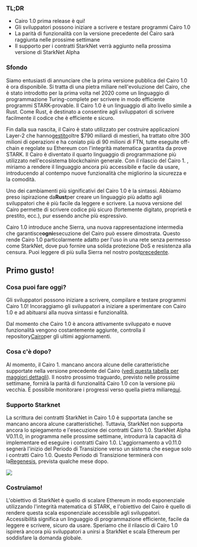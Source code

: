 ### TL;DR

* Cairo 1.0 prima release è qui!
* Gli sviluppatori possono iniziare a scrivere e testare programmi Cairo 1.0
* La parità di funzionalità con la versione precedente del Cairo sarà raggiunta nelle prossime settimane
* Il supporto per i contratti StarkNet verrà aggiunto nella prossima versione di StarkNet Alpha

### Sfondo

Siamo entusiasti di annunciare che la prima versione pubblica del Cairo 1.0 è ora disponibile. Si tratta di una pietra miliare nell'evoluzione del Cairo, che è stato introdotto per la prima volta nel 2020 come un linguaggio di programmazione Turing-complete per scrivere in modo efficiente programmi STARK-provable. Il Cairo 1.0 è un linguaggio di alto livello simile a Rust. Come Rust, è destinato a consentire agli sviluppatori di scrivere facilmente il codice che è efficiente e sicuro.

Fin dalla sua nascita, il Cairo è stato utilizzato per costruire applicazioni Layer-2 che hanno[gestito](https://dashboard.starkware.co/starkex)oltre $790 miliardi di mestieri, ha trattato oltre 300 milioni di operazioni e ha coniato più di 90 milioni di FTN, tutte eseguite off-chain e regolate su Ethereum con l'integrità matematica garantita da prove STARK. Il Cairo è diventato il quarto linguaggio di programmazione più utilizzato nell'ecosistema blockchain[](https://defillama.com/languages)in generale. Con il rilascio del Cairo 1. , miriamo a rendere il linguaggio ancora più accessibile e facile da usare, introducendo al contempo nuove funzionalità che migliorino la sicurezza e la comodità.

Uno dei cambiamenti più significativi del Cairo 1.0 è la sintassi. Abbiamo preso ispirazione da**Rust**per creare un linguaggio più adatto agli sviluppatori che è più facile da leggere e scrivere. La nuova versione del Cairo permette di scrivere codice più sicuro (fortemente digitato, proprietà e prestito, ecc.), pur essendo anche più espressivo.

Cairo 1.0 introduce anche Sierra, una nuova rappresentazione intermedia che garantisce**ogni**esecuzione del Cairo può essere dimostrata. Questo rende Cairo 1.0 particolarmente adatto per l'uso in una rete senza permesso come StarkNet, dove può fornire una solida protezione DoS e resistenza alla censura. Puoi leggere di più sulla Sierra nel nostro post[precedente](https://medium.com/starkware/cairo-1-0-aa96eefb19a0).

## Primo gusto!

### Cosa puoi fare oggi?

Gli sviluppatori possono iniziare a scrivere, compilare e testare programmi Cairo 1.0! Incoraggiamo gli sviluppatori a iniziare a sperimentare con Cairo 1.0 e ad abituarsi alla nuova sintassi e funzionalità.

Dal momento che Cairo 1.0 è ancora attivamente sviluppato e nuove funzionalità vengono costantemente aggiunte, controlla il repository[Cairo](https://github.com/starkware-libs/cairo/)per gli ultimi aggiornamenti.

### Cosa c'è dopo?

Al momento, il Cairo 1. mancano ancora alcune delle caratteristiche supportate nella versione precedente del Cairo ([vedi questa tabella per maggiori dettagli](https://github.com/starkware-libs/cairo/blob/main/docs/FEATURE_PARITY.md)). Il nostro prossimo traguardo, previsto nelle prossime settimane, fornirà la parità di funzionalità Cairo 1.0 con la versione più vecchia. È possibile monitorare i progressi verso quella pietra miliare[qui](https://github.com/starkware-libs/cairo/blob/main/docs/FEATURE_PARITY.md).

### Supporto Starknet

La scrittura dei contratti StarkNet in Cairo 1.0 è supportata (anche se mancano ancora alcune caratteristiche). Tuttavia, StarkNet non supporta ancora lo spiegamento e l'esecuzione dei contratti Cairo 1.0. StarkNet Alpha V0.11.0, in programma nelle prossime settimane, introdurrà la capacità di implementare ed eseguire i contratti Cairo 1.0. L'aggiornamento a v0.11.0 segnerà l'inizio del Periodo di Transizione verso un sistema che esegue solo i contratti Cairo 1.0. Questo Periodo di Transizione terminerà con la[Regenesis](https://medium.com/starkware/starknet-regenesis-the-plan-bd0219843ef4), prevista qualche mese dopo.

![](/assets/0_odxbxeacqdwizlfw.jpg)

### Costruiamo!

L'obiettivo di StarkNet è quello di scalare Ethereum in modo esponenziale utilizzando l'integrità matematica di STARK, e l'obiettivo del Cairo è quello di rendere questa scala esponenziale accessibile agli sviluppatori. Accessibilità significa un linguaggio di programmazione efficiente, facile da leggere e scrivere, sicuro da usare. Speriamo che il rilascio di Cairo 1.0 ispirerà ancora più sviluppatori a unirsi a StarkNet e scala Ethereum per soddisfare la domanda globale.